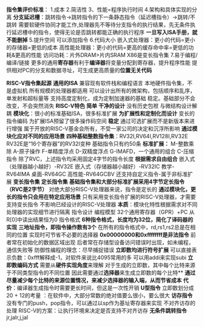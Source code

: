 **指令集评价标准**：
1.成本
2.简洁性
3、性能=程序执行时间
4.架构和具体实现的分离
**分支延迟槽**：跳转指令->跳转指令的下一条静态指令（延迟槽指令）->跳转/不跳转
  需要软硬件协同才能工作,处理器先不等待分支指令的执行结果，先无条件执行延迟槽中的指令，使得无论是否跳转都能正确的执行程序
**一旦写入ISA手册，就不能删掉**
 5.提升空间
 可以添加指令
 6.代码大小
 嵌入式处理器：更小的代码=更小的存储器=更低的成本
 高性能处理器：更小的代码=更高的缓存命中率=更低的功耗&更高的性能
   访问功耗：片外DRAM>片内SRAM
 X86是变长指令集
7.易于编程/编译/链接
更多的通用**寄存器**有利于**编译器**将变量分配到寄存器，提升程序性能
提供相对PC的分支和数据寻址，可生成更高质量的**位置无关代码**
   
**RISC-V指令集起源**
**通用的ISA**
兼容现有软件栈和编程语言
本地硬件指令集，不是虚拟机
所有规模的处理器都适用
可以设计出所有的微架构，包括顺序和乱序，单发射和超标量等
支持高度定制化，成为定制加速器的基础
稳定。基础部分不会改变，不会突然消失
**RISC-V特色**
**简单**
**干净的设计**
没有历史包袱
与微结构设计解耦
**模块化**：很小的标准基础ISA，很多标准扩展
**为扩展性和定制化而设计**
变长的指令编码
为扩展ISA预留了很多操作码空间
**稳定**
通过可选扩展而不是新版本来进行增强
属于开放的RISC-V基金会所有，不受一家公司的决定和沉浮所影响
**通过模块化应对不同的应用场景**
**四种基础整数指令集**：RV32I,RV64I,RV128I,RV32E
RV32E是“16个寄存器”的RV32I变种
基础指令只有约50条
**标准扩展：**
M-整数乘除
A-原子操作
F-单精度浮点
D-双精度浮点
G-IMAFD，一个通用的组合
C-压缩指令
除了RVC，上述指令均采用固定4字节的指令长度
**根据需求自由组合**
嵌入式（处理器越小越好）-RV32E
嵌入式（存储器越小越好）-RV32IC
教学-RV64IMA
桌面-RV64GC
高性能-RV64GCBV
还支持自定义指令-属于非标准扩展
**变长指令集**
**定长指令集**
**基础指令集和大部分标准扩展采用4字节定长指令（RVC是2字节）**
对绝大部分RISC-V处理器来说，指令是定长的
**通过模块化，更长的指令只会用在特定应用场景**
只有采用变长指令扩展的RISC-V处理器，才需要支持变长指令
不影响已经设计的RISC-V处理器
**本质**：模块化特性根据需求对不同处理器的实现细节进行隔离
指令设计
编程模型
32个通用寄存器（GPR）+PC
从R[0]中读出结果恒为0
 指令格式
**6种指令格式，长度均为32位，简化了译码器的实现**
**三地址指令，即指令操作数有3个**
在所有的指令格式中，rd,rs1,rs2总是在相同的位置
实现时可节省不必要的选择器
**0x00000000和0xffffffff是非法指令**
前者常在初始化的数据区域出现
后者常在存储型设备访问错误时出现，如未编程，通信失败等
防御性编程的理念：尽早捕捉错误
**立即数均进行符号扩展**
可以直接表示负数：0xfff解释成-1，对软件来说比4095常用的多
可以用addi来实现subi
**立即数编码方式**
需要从**硬件实现角度**来理解
对于生成的立即数，其中每个比特来源于不同类型指令的不同位置
因此需要通过**选择器**来生成立即数的每个比特**
**通过尽量减少每个比特的来源位置情况，来减少选择器的输入端，从而节省成本**
**代价**：编译器生成指令时需要更长时间，但这是一次性开销
**U型指令**
立即数划分成20 + 12的考量
：在软件中，大部分常数的绝对值要么很小，要么很大
**访存指令**
没有专门的push，pop指令，可以通过以sp作为基址寄存器来实现
不对齐访存的处理
RISC-V的方案：让执行环境来决定是否支持不对齐访存
**无条件跳转指令**
jr,jalr,j,jal








